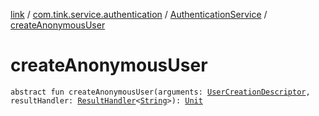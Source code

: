 [link](../../index.md) / [com.tink.service.authentication](../index.md) / [AuthenticationService](index.md) / [createAnonymousUser](./create-anonymous-user.md)

# createAnonymousUser

`abstract fun createAnonymousUser(arguments: `[`UserCreationDescriptor`](../-user-creation-descriptor/index.md)`, resultHandler: `[`ResultHandler`](../../com.tink.service.handler/-result-handler/index.md)`<`[`String`](https://kotlinlang.org/api/latest/jvm/stdlib/kotlin/-string/index.html)`>): `[`Unit`](https://kotlinlang.org/api/latest/jvm/stdlib/kotlin/-unit/index.html)